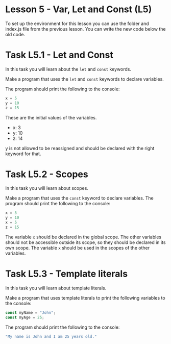 # Lesson 5 - Var, Let and Const (L5)

To set up the environment for this lesson you can use the folder and index.js file from the previous lesson.
You can write the new code below the old code.

# Task L5.1 - Let and Const

In this task you will learn about the `let` and `const` keywords.

Make a program that uses the `let` and `const` keywords to declare variables.

The program should print the following to the console:

```js
x = 5
y = 10
z = 15
```

These are the initial values of the variables.
- x: 3
- y: 10
- z: 14

y is not allowed to be reassigned and should be declared with the right keyword for that.

# Task L5.2 - Scopes

In this task you will learn about scopes.

Make a program that uses the `const` keyword to declare variables.
The program should print the following to the console:

```js
x = 5
y = 10
x = 5
z = 15
```

The variable `x` should be declared in the global scope.
The other variables should not be accessible outside its scope, so they should be declared in its own scope.
The variable `x` should be used in the scopes of the other variables.

# Task L5.3 - Template literals

In this task you will learn about template literals.

Make a program that uses template literals to print the following variables to the console:

```js
const myName = "John";
const myAge = 25;
```

The program should print the following to the console:

```js
"My name is John and I am 25 years old."
```

